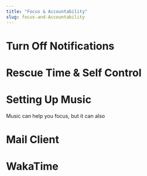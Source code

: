 ```yaml
---
title: "Focus & Accountability"
slug: focus-and-Accountability
---
```


# Turn Off Notifications


# Rescue Time & Self Control


# Setting Up Music

Music can help you focus, but it can also


# Mail Client


# WakaTime
